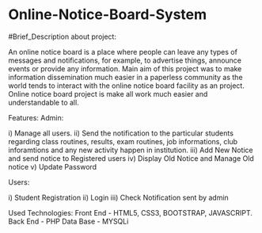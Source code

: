 # Online-Notice-Board-System
#Brief_Description about project:

An online notice board is a place where people can leave any types of messages and notifications, for example, to advertise things, announce events or provide any information. Main aim of this project was to make information dissemination much easier in a paperless community as the world tends to interact with the online notice board facility as an project. Online notice board project is make all work much easier and understandable to all.

Features: Admin:

i) Manage all users. ii) Send the notification to the particular students regarding class routines, results, exam routines, job informations, club inforamtions and any new activity happen in institution. iii) Add New Notice and send notice to Registered users iv) Display Old Notice and Manage Old notice v) Update Password

Users:

i) Student Registration ii) Login iii) Check Notification sent by admin

Used Technologies: Front End - HTML5, CSS3, BOOTSTRAP, JAVASCRIPT. Back End - PHP Data Base - MYSQLi
